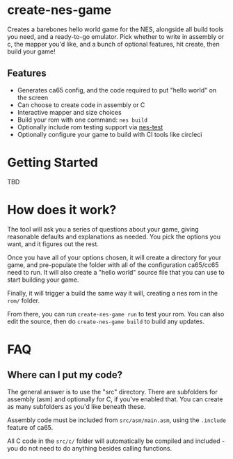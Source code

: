 # create-nes-game

Creates a barebones hello world game for the NES, alongside all build tools you need, and
a ready-to-go emulator. Pick whether to write in assembly or c, the mapper you'd like, and
a bunch of optional features, hit create, then build your game!

## Features

* Generates ca65 config, and the code required to put "hello world" on the screen
* Can choose to create code in assembly or C
* Interactive mapper and size choices
* Build your rom with one command: `nes build`
* Optionally include rom testing support via [nes-test](https://github.com/cppchriscpp/nes-test)
* Optionally configure your game to build with CI tools like circleci

# Getting Started

TBD

# How does it work?

The tool will ask you a series of questions about your game, giving reasonable defaults and 
explanations as needed. You pick the options you want, and it figures out the rest.

Once you have all of your options chosen, it will create a directory for your game, and 
pre-populate the folder with all of the configuration ca65/cc65 need to run. It will also
create a "hello world" source file that you can use to start building your game. 

Finally, it will trigger a build the same way it will, creating a nes rom in the `rom/` folder.

From there, you can run `create-nes-game run` to test your rom. You can also edit the source, then do 
`create-nes-game build` to build any updates.

# FAQ

## Where can I put my code?

The general answer is to use the "src" directory. There are subfolders for assembly (asm) and
optionally for C, if you've enabled that. You can create as many subfolders as you'd like beneath
these.

Assembly code must be included from `src/asm/main.asm`, using the `.include` feature of ca65.

All C code in the `src/c/` folder will automatically be compiled and included - you do not need
to do anything besides calling functions. 